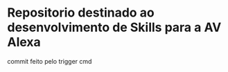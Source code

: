 # Repositorio destinado ao desenvolvimento de Skills para a AV Alexa
commit feito pelo trigger cmd 

